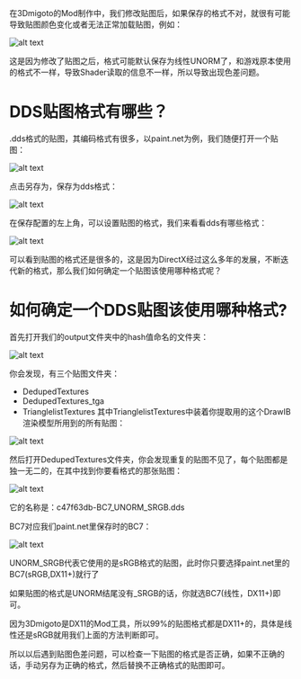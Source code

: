 在3Dmigoto的Mod制作中，我们修改贴图后，如果保存的格式不对，就很有可能导致贴图颜色变化或者无法正常加载贴图，例如：

![alt text](image.png)

这是因为修改了贴图之后，格式可能默认保存为线性UNORM了，和游戏原本使用的格式不一样，导致Shader读取的信息不一样，所以导致出现色差问题。

# DDS贴图格式有哪些？
.dds格式的贴图，其编码格式有很多，以paint.net为例，我们随便打开一个贴图：

![alt text](image-1.png)

点击另存为，保存为dds格式：

![alt text](image-2.png)

在保存配置的左上角，可以设置贴图的格式，我们来看看dds有哪些格式：

![alt text](image-3.png)

可以看到贴图的格式还是很多的，这是因为DirectX经过这么多年的发展，不断迭代新的格式，那么我们如何确定一个贴图该使用哪种格式呢？
# 如何确定一个DDS贴图该使用哪种格式?
首先打开我们的output文件夹中的hash值命名的文件夹：

![alt text](image-4.png)

你会发现，有三个贴图文件夹：
- DedupedTextures
- DedupedTextures_tga
- TrianglelistTextures
其中TrianglelistTextures中装着你提取用的这个DrawIB渲染模型所用到的所有贴图：

![alt text](image-5.png)

然后打开DedupedTextures文件夹，你会发现重复的贴图不见了，每个贴图都是独一无二的，在其中找到你要看格式的那张贴图：

![alt text](image-6.png)

它的名称是：c47f63db-BC7_UNORM_SRGB.dds

BC7对应我们paint.net里保存时的BC7：

![alt text](image-7.png)

UNORM_SRGB代表它使用的是sRGB格式的贴图，此时你只要选择paint.net里的BC7(sRGB,DX11+)就行了

如果贴图的格式是UNORM结尾没有_SRGB的话，你就选BC7(线性，DX11+)即可。

因为3Dmigoto是DX11的Mod工具，所以99%的贴图格式都是DX11+的，具体是线性还是sRGB就用我们上面的方法判断即可。

所以以后遇到贴图色差问题，可以检查一下贴图的格式是否正确，如果不正确的话，手动另存为正确的格式，然后替换不正确格式的贴图即可。